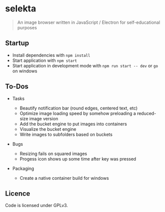 # selekta
> An image browser written in JavaScript / Electron for self-educational purposes

## Startup

* Install dependencies with `npm install`
* Start application with `npm start`
* Start application in development mode with `npm run start -- dev` or `go` on windows 

## To-Dos

* Tasks
  * Beautify notification bar (round edges, centered text, etc) 
  * Optimize image loading speed by somehow preloading a reduced-size image version
  * Add the bucket engine to put images into containers 
  * Visualize the bucket engine
  * Write images to subfolders based on buckets 

* Bugs 
  * Resizing fails on squared images 
  * Progess icon shows up some time after key was pressed

* Packaging
  * Create a native container build for windows 
  
## Licence

Code is licensed under GPLv3.
